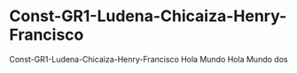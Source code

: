 # Const-GR1-Ludena-Chicaiza-Henry-Francisco
Const-GR1-Ludena-Chicaiza-Henry-Francisco
Hola Mundo
Hola Mundo dos